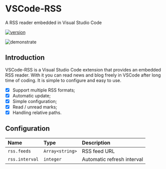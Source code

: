 # VSCode-RSS

A RSS reader embedded in Visual Studio Code

[![version](https://vsmarketplacebadge.apphb.com/version/luyuhuang.rss.svg)](https://marketplace.visualstudio.com/items?itemName=luyuhuang.rss)

![demonstrate](https://raw.githubusercontent.com/luyuhuang/vscode-rss/master/demonstrate.gif)

## Introduction

VSCode-RSS is a Visual Studio Code extension that provides an embedded RSS reader. With it you can read news and blog freely in VSCode after long time of coding. It is simple to configure and easy to use.

- [x] Support multiple RSS formats;
- [x] Automatic update;
- [x] Simple configuration;
- [x] Read / unread marks;
- [x] Handling relative paths.

## Configuration

| Name | Type | Description |
|:-----|:-----|:------------|
| `rss.feeds` | `Array<string>` | RSS feed URL |
| `rss.interval` | `integer` | Automatic refresh interval |

